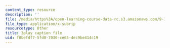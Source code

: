 ```yaml
---
content_type: resource
description: ''
file: /media/https%3A/open-learning-course-data-rc.s3.amazonaws.com/9-13-the-human-brain-spring-2019/f0befdf75fd07030ce654ec9be414c19_ppxK4R8XWfU.srt
file_type: application/x-subrip
resourcetype: Other
title: 3play caption file
uid: f0befdf7-5fd0-7030-ce65-4ec9be414c19
---
```

